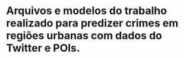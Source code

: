 # Arquivos e modelos do trabalho realizado para predizer crimes em regiões urbanas com dados do Twitter e POIs.
